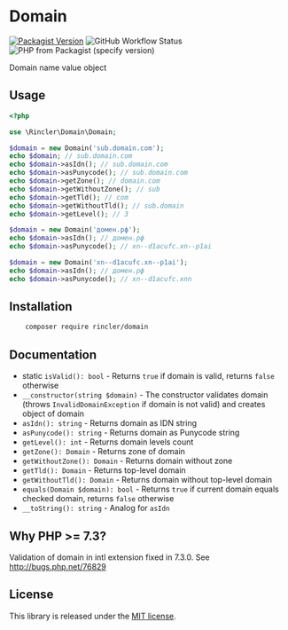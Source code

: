 # Domain

[![Packagist Version](https://img.shields.io/packagist/v/rincler/domain)](https://packagist.org/packages/rincler/domain)
![GitHub Workflow Status](https://img.shields.io/github/workflow/status/rincler/domain/CI)
![PHP from Packagist (specify version)](https://img.shields.io/packagist/php-v/rincler/domain/1.0.0)

Domain name value object

## Usage

```php
<?php

use \Rincler\Domain\Domain;

$domain = new Domain('sub.domain.com');
echo $domain; // sub.domain.com
echo $domain->asIdn(); // sub.domain.com
echo $domain->asPunycode(); // sub.domain.com
echo $domain->getZone(); // domain.com
echo $domain->getWithoutZone(); // sub
echo $domain->getTld(); // com
echo $domain->getWithoutTld(); // sub.domain
echo $domain->getLevel(); // 3

$domain = new Domain('домен.рф');
echo $domain->asIdn(); // домен.рф
echo $domain->asPunycode(); // xn--d1acufc.xn--p1ai

$domain = new Domain('xn--d1acufc.xn--p1ai');
echo $domain->asIdn(); // домен.рф
echo $domain->asPunycode(); // xn--d1acufc.xnn
```

## Installation

```bash
    composer require rincler/domain
```

## Documentation

- static `isValid(): bool` - Returns `true` if domain is valid, returns `false` otherwise
- `__constructor(string $domain)` - The constructor validates domain (throws `InvalidDomainException` if domain is not valid) and creates object of domain
- `asIdn(): string` - Returns domain as IDN string
- `asPunycode(): string` - Returns domain as Punycode string
- `getLevel(): int` - Returns domain levels count
- `getZone(): Domain` - Returns zone of domain
- `getWithoutZone(): Domain` - Returns domain without zone
- `getTld(): Domain` - Returns top-level domain
- `getWithoutTld(): Domain` - Returns domain without top-level domain
- `equals(Domain $domain): bool` - Returns `true` if current domain equals checked domain, returns `false` otherwise
- `__toString(): string` - Analog for `asIdn`

## Why PHP >= 7.3?

Validation of domain in intl extension fixed in 7.3.0. See <http://bugs.php.net/76829>

## License

This library is released under the [MIT license](./LICENSE).
